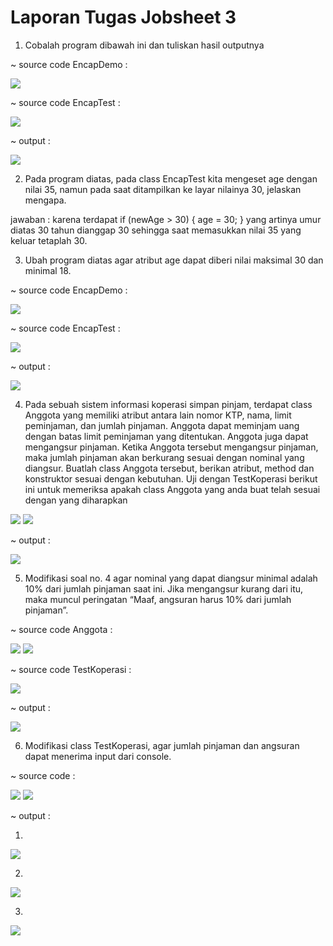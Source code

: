 # Laporan Tugas Jobsheet 3

1. Cobalah program dibawah ini dan tuliskan hasil outputnya

~ source code EncapDemo :

<img src = "2.png">

~ source code EncapTest :

<img src = "1.png">


~ output :

<img src = '3.png'>

2. Pada program diatas, pada class EncapTest kita mengeset age dengan nilai 35, namun pada saat ditampilkan ke layar nilainya 30, jelaskan mengapa.

jawaban : karena terdapat if (newAge > 30) {
            age = 30;
        } yang artinya umur diatas 30 tahun dianggap 30 sehingga saat memasukkan nilai 35 yang keluar tetaplah 30.

3. Ubah program diatas agar atribut age dapat diberi nilai maksimal 30 dan minimal 18.

~ source code EncapDemo :

<img src = "4.png">

~ source code EncapTest :

<img src = "5.png">


~ output :

<img src = '6.png'>

4. Pada sebuah sistem informasi koperasi simpan pinjam, terdapat class Anggota yang memiliki
atribut antara lain nomor KTP, nama, limit peminjaman, dan jumlah pinjaman. Anggota
dapat meminjam uang dengan batas limit peminjaman yang ditentukan. Anggota juga dapat
mengangsur pinjaman. Ketika Anggota tersebut mengangsur pinjaman, maka jumlah
pinjaman akan berkurang sesuai dengan nominal yang diangsur. Buatlah class Anggota
tersebut, berikan atribut, method dan konstruktor sesuai dengan kebutuhan. Uji dengan
TestKoperasi berikut ini untuk memeriksa apakah class Anggota yang anda buat telah sesuai
dengan yang diharapkan

<img src = '7.png'>

<img src = '8.png'>

~ output :

<img src = '9.png'>

5. Modifikasi soal no. 4 agar nominal yang dapat diangsur minimal adalah 10% dari jumlah
pinjaman saat ini. Jika mengangsur kurang dari itu, maka muncul peringatan “Maaf,
angsuran harus 10% dari jumlah pinjaman”.

~ source code Anggota :

<img src = '10.png'>

<img src = '12.png'>


~ source code TestKoperasi :

<img src = '13.png'>

~ output :

<img src = '11.png'>

6. Modifikasi class TestKoperasi, agar jumlah pinjaman dan angsuran dapat menerima input
dari console.

~ source code :

<img src = '20.png'>

<img src = '21.png'>

~ output :

1.
<img src = '14.png'>

2.
<img src = '15.png'>

3.
<img src = '16.png'>
